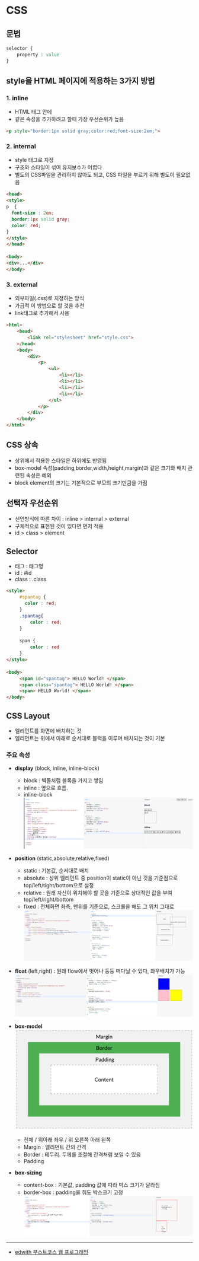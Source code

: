 # CSS

## 문법
```css
selector {
    property : value
}
```

## style을 HTML 페이지에 적용하는 3가지 방법
### 1. inline
- HTML 태그 안에
- 같은 속성을 추가하려고 할때 가장 우선순위가 높음

```html
<p style="border:1px solid gray;color:red;font-size:2em;">
```
### 2. internal
- style 태그로 지정
- 구조와 스타일이 섞여 유지보수가 어렵다
- 별도의 CSS파일을 관리하지 않아도 되고, CSS 파일을 부르기 위해 별도이 필요없음
``` html
<head>
<style>
p  {
  font-size : 2em;
  border:1px solid gray;
  color: red;
}
</style>
</head>

<body>
<div>...</div>
</body>
```
### 3. external
- 외부파일(.css)로 지정하는 방식
- 가급적 이 방법으로 할 것을 추천
- link태그로 추가해서 사용
``` html
<html>
	<head>
		<link rel="stylesheet" href="style.css">
	</head>
	<body>
		<div>
			<p>
				<ul>
					<li></li>
					<li></li>
					<li></li>
					<li></li>
				</ul>
			</p>
		</div>
	</body>
</html>
```

## CSS 상속
- 상위에서 적용한 스타일은 하위에도 반영됨
- box-model 속성(padding,border,width,height,margin)과 같은 크기와 배치 관련된 속성은 예외
- block element의 크기는 기본적으로 부모의 크기만큼을 가짐

## 선택자 우선순위
- 선언방식에 따른 차이 : inline > internal > external
- 구체적으로 표현된 것이 있다면 먼저 적용
- id > class > element

## Selector
- 태그 : 태그명
- id : #id
- class : .class
```html
<style>     
     #spantag {
       color : red;
     }
     .spantag{
         color : red;
     }

     span {
         color : red
     }
</style>

<body>
     <span id="spantag"> HELLO World! </span>
     <span class="spantag"> HELLO World! </span>
     <span> HELLO World! </span>
</body>
```

## CSS Layout
- 엘리먼트를 화면에 배치하는 것
- 엘리먼트는 위에서 아래로 순서대로 블럭을 이루며 배치되는 것이 기본
### 주요 속성
- __display__ (block, inline, inline-block)
    - block : 벽돌처럼 블록을 가지고 쌓임
    - inline : 옆으로 흐름. 
    - inline-block    
    ![block](https://github.com/yooooonk/TIL/blob/master/img/display.PNG)

- __position__ (static,absolute,relative,fixed)
    - static : 기본값, 순서대로 배치
    - absolute : 상위 엘리먼트 중 position이 static이 아닌 것을 기준점으로 top/left/tight/bottom으로 설정
    - relative : 원래 자신이 위치해야 할 곳을 기준으로 상대적인 값을 부여 top/left/right/bottom
    - fixed : 전체화면 좌측, 맨위를 기준으로, 스크롤을 해도 그 위치 그대로 
    ![position](https://github.com/yooooonk/TIL/blob/master/img/position.PNG)
- __float__ (left,right) : 원래 flow에서 벗어나 둥둥 떠다닐 수 있다, 좌우배치가 가능
    ![float](https://github.com/yooooonk/TIL/blob/master/img/float.PNG)
- __box-model__
    ![box-model](https://github.com/yooooonk/TIL/blob/master/img/box-model.png)
    - 전체 / 위아래 좌우 / 위 오른쪽 아래 왼쪽
    - Margin : 엘리먼트 간의 간격
    - Border : 테두리. 두께를 조절해 간격처럼 보일 수 있음
    - Padding
- __box-sizing__
    - content-box : 기본값, padding 값에 따라 박스 크기가 달라짐
    - border-box : padding을 줘도 박스크기 고정
    ![box-sizing](https://github.com/yooooonk/TIL/blob/master/img/box-sizing.PNG)


---
- [edwith 부스트코스 웹 프로그래밍](https://www.edwith.org/boostcourse-web/lecture/16668/)